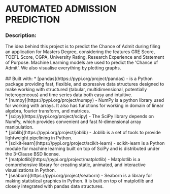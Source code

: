 <h1>AUTOMATED ADMISSION PREDICTION</h1>
<h3>Description:</h3>
The idea behind this project is to predict the Chance of Admit during filing an application for Masters Degree, considering the features GRE Score, TOEFL Score, CGPA, University Rating, Research Experience and Statement of Purpose. Machine Learning models are used to predict the 'Chance of Admit'. We also visualise everything by plotting graphs.</br></br>
## Built with:
* [pandas](https://pypi.org/project/pandas) - is a Python package providing fast, flexible, and expressive data structures designed to make working with structured (tabular, multidimensional, potentially heterogeneous) and time series data both easy and intuitive. </br>
* [numpy](https://pypi.org/project/numpy) - NumPy is a python library used for working with arrays. It also has functions for working in domain of linear algebra, fourier transform, and matrices.</br>
* [scipy](https://pypi.org/project/scipy) - The SciPy library depends on NumPy, which provides convenient and fast N-dimensional array manipulation.</br>
* [joblib](https://pypi.org/project/joblib) - Joblib is a set of tools to provide lightweight pipelining in Python. </br>
* [scikit-learn](https://pypi.org/project/scikit-learn) - scikit-learn is a Python module for machine learning built on top of SciPy and is distributed under the 3-Clause BSD license.</br>
* [matplotlib](https://pypi.org/project/matplotlib) - Matplotlib is a comprehensive library for creating static, animated, and interactive visualizations in Python.</br>
* [seaborn](https://pypi.org/project/seaborn) - Seaborn is a library for making statistical graphics in Python. It is built on top of matplotlib and closely integrated with pandas data structures.</br>
